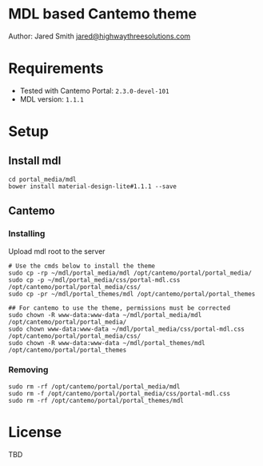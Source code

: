 # MDL based Cantemo theme
Author: Jared Smith <jared@highwaythreesolutions.com>

# Requirements
* Tested with Cantemo Portal: `2.3.0-devel-101`
* MDL version: `1.1.1`

# Setup
## Install mdl
```
cd portal_media/mdl
bower install material-design-lite#1.1.1 --save
```

## Cantemo
### Installing
Upload mdl root to the server
```
# Use the cmds below to install the theme
sudo cp -rp ~/mdl/portal_media/mdl /opt/cantemo/portal/portal_media/
sudo cp -p ~/mdl/portal_media/css/portal-mdl.css /opt/cantemo/portal/portal_media/css/
sudo cp -pr ~/mdl/portal_themes/mdl /opt/cantemo/portal/portal_themes

## For cantemo to use the theme, permissions must be corrected
sudo chown -R www-data:www-data ~/mdl/portal_media/mdl /opt/cantemo/portal/portal_media/
sudo chown www-data:www-data ~/mdl/portal_media/css/portal-mdl.css /opt/cantemo/portal/portal_media/css/
sudo chown -R www-data:www-data ~/mdl/portal_themes/mdl /opt/cantemo/portal/portal_themes
```
### Removing
```
sudo rm -rf /opt/cantemo/portal/portal_media/mdl
sudo rm -f /opt/cantemo/portal/portal_media/css/portal-mdl.css
sudo rm -rf /opt/cantemo/portal/portal_themes/mdl
```

# License
TBD
